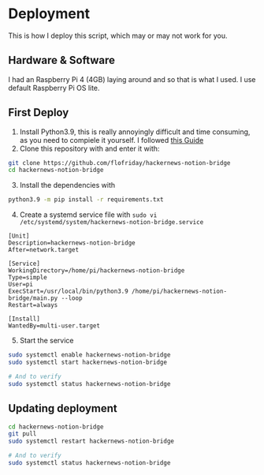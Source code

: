 # Deployment

This is how I deploy this script, which may or may not work for you.

## Hardware & Software

I had an Raspberry Pi 4 (4GB) laying around and so that is what I used. I use
default Raspberry Pi OS lite.

## First Deploy

1. Install Python3.9, this is really annoyingly difficult and time consuming,
   as you need to compiele it yourself. I followed [this Guide](https://itheo.tech/install-python-3-9-on-raspberry-pi)
2. Clone this repository with and enter it with:

```bash
git clone https://github.com/flofriday/hackernews-notion-bridge
cd hackernews-notion-bridge
```

3. Install the dependencies with

```bash
python3.9 -m pip install -r requirements.txt
```

4. Create a systemd service file with `sudo vi /etc/systemd/system/hackernews-notion-bridge.service`

```
[Unit]
Description=hackernews-notion-bridge
After=network.target

[Service]
WorkingDirectory=/home/pi/hackernews-notion-bridge
Type=simple
User=pi
ExecStart=/usr/local/bin/python3.9 /home/pi/hackernews-notion-bridge/main.py --loop
Restart=always

[Install]
WantedBy=multi-user.target
```

5. Start the service

```bash
sudo systemctl enable hackernews-notion-bridge
sudo systemctl start hackernews-notion-bridge

# And to verify
sudo systemctl status hackernews-notion-bridge
```

## Updating deployment

```bash
cd hackernews-notion-bridge
git pull
sudo systemctl restart hackernews-notion-bridge

# And to verify
sudo systemctl status hackernews-notion-bridge
```
